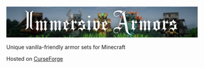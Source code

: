 ![Banner](./common/src/main/resources/logoFile.png)

Unique vanilla-friendly armor sets for Minecraft

Hosted on [CurseForge](https://www.curseforge.com/minecraft/mc-mods/immersive-armors)
